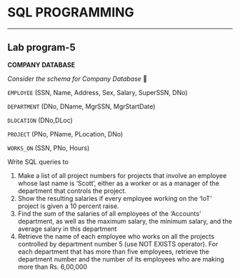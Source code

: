 # SQL PROGRAMMING
___

## Lab program-5
**COMPANY DATABASE**

_Consider the schema for Company Database_ 📑

`EMPLOYEE` (SSN, Name, Address, Sex, Salary, SuperSSN, DNo) 

`DEPARTMENT` (DNo, DName, MgrSSN, MgrStartDate) 

`DLOCATION` (DNo,DLoc)

`PROJECT` (PNo, PName, PLocation, DNo)

`WORKS_ON` (SSN, PNo, Hours)


Write SQL queries to
1. Make a list of all project numbers for projects that involve an employee whose last name is
‘Scott’, either as a worker or as a manager of the department that controls the project.
2. Show the resulting salaries if every employee working on the ‘IoT’ project is given a 10
percent raise.
3. Find the sum of the salaries of all employees of the ‘Accounts’ department, as well as the
maximum salary, the minimum salary, and the average salary in this department
4. Retrieve the name of each employee who works on all the projects controlled by 
department number 5 (use NOT EXISTS operator). For each department that has more 
than five employees, retrieve the department number and the number of its employees 
who are making more than Rs. 6,00,000
